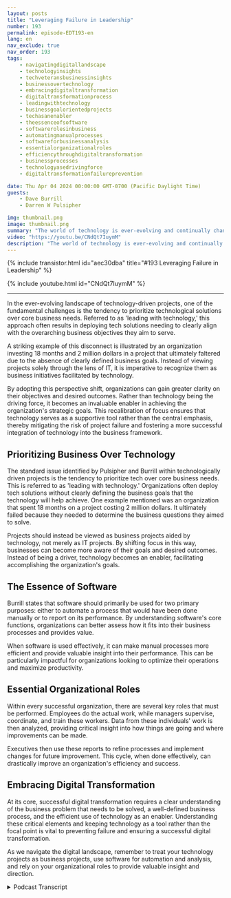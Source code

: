 ```yaml
---
layout: posts
title: "Leveraging Failure in Leadership"
number: 193
permalink: episode-EDT193-en
lang: en
nav_exclude: true
nav_order: 193
tags:
    - navigatingdigitallandscape
    - technologyinsights
    - techveteransbusinessinsights
    - businessovertechnology
    - embracingdigitaltransformation
    - digitaltransformationprocess
    - leadingwithtechnology
    - businessgoalorientedprojects
    - techasanenabler
    - theessenceofsoftware
    - softwarerolesinbusiness
    - automatingmanualprocesses
    - softwareforbusinessanalysis
    - essentialorganizationalroles
    - efficiencythroughdigitaltransformation
    - businessprocesses
    - technologyasedrivingforce
    - digitaltransformationfailureprevention

date: Thu Apr 04 2024 00:00:00 GMT-0700 (Pacific Daylight Time)
guests:
    - Dave Burrill
    - Darren W Pulsipher

img: thumbnail.png
image: thumbnail.png
summary: "The world of technology is ever-evolving and continually changing. In this digital landscape, it's important to understand not only the technology being used but also the underlying business process and purpose that it drives. Tech veterans Darren Pulsipher and Dave Burrill impart wisdom on this critical combination on their podcast Embracing Digital Transformation."
video: "https://youtu.be/CNdQt7IuymM"
description: "The world of technology is ever-evolving and continually changing. In this digital landscape, it's important to understand not only the technology being used but also the underlying business process and purpose that it drives. Tech veterans Darren Pulsipher and Dave Burrill impart wisdom on this critical combination on their podcast Embracing Digital Transformation."
---
```


<div>
{% include transistor.html id="aec30dba" title="#193 Leveraging Failure in Leadership" %}

{% include youtube.html id="CNdQt7IuymM" %}
</div>

---

In the ever-evolving landscape of technology-driven projects, one of the fundamental challenges is the tendency to prioritize technological solutions over core business needs. Referred to as 'leading with technology,' this approach often results in deploying tech solutions needing to clearly align with the overarching business objectives they aim to serve. 

A striking example of this disconnect is illustrated by an organization investing 18 months and 2 million dollars in a project that ultimately faltered due to the absence of clearly defined business goals. Instead of viewing projects solely through the lens of IT, it is imperative to recognize them as business initiatives facilitated by technology. 

By adopting this perspective shift, organizations can gain greater clarity on their objectives and desired outcomes. Rather than technology being the driving force, it becomes an invaluable enabler in achieving the organization's strategic goals. This recalibration of focus ensures that technology serves as a supportive tool rather than the central emphasis, thereby mitigating the risk of project failure and fostering a more successful integration of technology into the business framework.

## Prioritizing Business Over Technology

The standard issue identified by Pulsipher and Burrill within technologically driven projects is the tendency to prioritize tech over core business needs. This is referred to as 'leading with technology.' Organizations often deploy tech solutions without clearly defining the business goals that the technology will help achieve. One example mentioned was an organization that spent 18 months on a project costing 2 million dollars. It ultimately failed because they needed to determine the business questions they aimed to solve. 

Projects should instead be viewed as business projects aided by technology, not merely as IT projects. By shifting focus in this way, businesses can become more aware of their goals and desired outcomes. Instead of being a driver, technology becomes an enabler, facilitating accomplishing the organization's goals. 

## The Essence of Software 

Burrill states that software should primarily be used for two primary purposes: either to automate a process that would have been done manually or to report on its performance. By understanding software's core functions, organizations can better assess how it fits into their business processes and provides value. 

When software is used effectively, it can make manual processes more efficient and provide valuable insight into their performance. This can be particularly impactful for organizations looking to optimize their operations and maximize productivity.

## Essential Organizational Roles

Within every successful organization, there are several key roles that must be performed. Employees do the actual work, while managers supervise, coordinate, and train these workers. Data from these individuals' work is then analyzed, providing critical insight into how things are going and where improvements can be made. 

Executives then use these reports to refine processes and implement changes for future improvement. This cycle, when done effectively, can drastically improve an organization's efficiency and success. 

## Embracing Digital Transformation

At its core, successful digital transformation requires a clear understanding of the business problem that needs to be solved, a well-defined business process, and the efficient use of technology as an enabler. Understanding these critical elements and keeping technology as a tool rather than the focal point is vital to preventing failure and ensuring a successful digital transformation. 

As we navigate the digital landscape, remember to treat your technology projects as business projects, use software for automation and analysis, and rely on your organizational roles to provide valuable insight and direction.



<details>
<summary> Podcast Transcript </summary>

<p></p>

</details>
